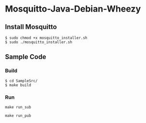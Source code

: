 # Mosquitto-Java-Debian-Wheezy

## Install Mosquitto
```
$ sudo chmod +x mosquitto_installer.sh
$ sudo ./mosquitto_installer.sh
```

## Sample Code

### Build 
```
$ cd SampleSrc/
$ make build
```
### Run
```
make run_sub
```

```
make run_pub
```

